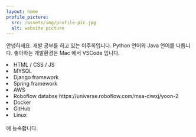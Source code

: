 ```yaml
---
layout: home
profile_picture:
  src: /assets/img/profile-pic.jpg
  alt: website picture
---
```


<p>
  안녕하세요. 개발 공부를 하고 있는 이주희입니다.
  Python 언어와 Java 언어를 다룹니다. 좋아하는 개발환경은 Mac 에서 VSCode 입니다.
  <br>
  <LI> HTML / CSS / JS 
  <LI> MYSQL
  <LI> Django framework
  <LI> Spring framework
  <LI> AWS
  <LI> Roboflow databse <a>https://universe.roboflow.com/msa-ciwxj/yoon-2</a>
  <LI> Docker
  <LI> GitHub
  <LI> Linux
  <br><br>
  에 능숙합니다. </p>